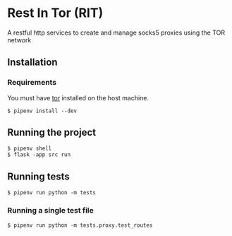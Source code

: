 # Rest In Tor (RIT)

A restful http services to create and manage socks5 proxies using the TOR network

## Installation

### Requirements
You must have [tor](https://github.com/torproject/tor) installed on the host machine.

```shell
$ pipenv install --dev
```

## Running the project

```shell
$ pipenv shell
$ flask -app src run
```

## Running tests

```shell
$ pipenv run python -m tests
```

### Running a single test file

```shell
$ pipenv run python -m tests.proxy.test_routes  
```
